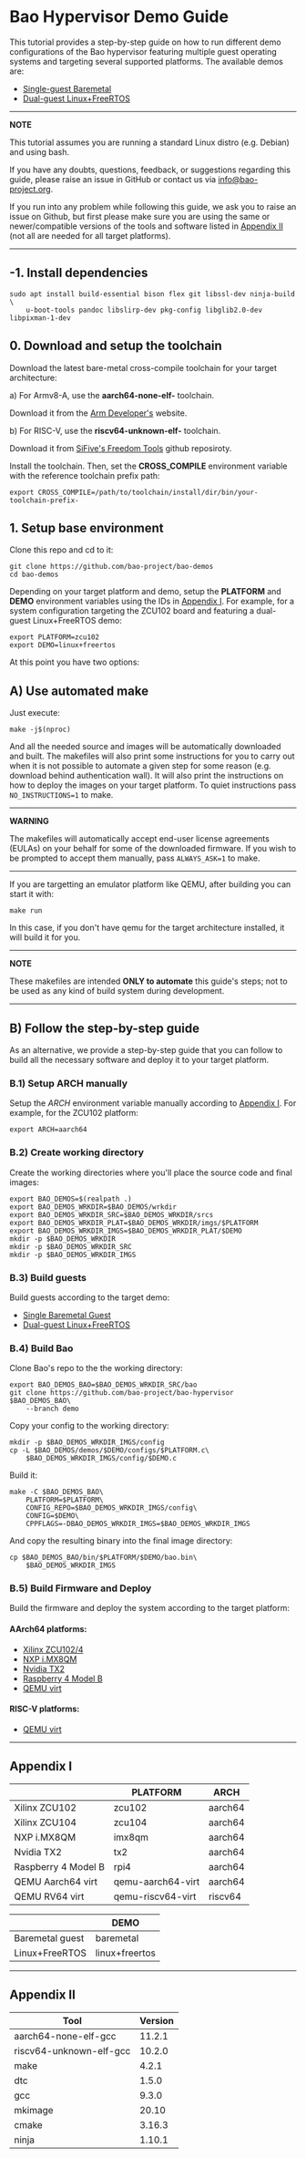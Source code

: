 # Bao Hypervisor Demo Guide

This tutorial provides a step-by-step guide on how to run different demo 
configurations of the Bao hypervisor featuring multiple guest operating 
systems and targeting several supported platforms. The available demos are:

* [Single-guest Baremetal](demos/baremetal/README.md)
* [Dual-guest Linux+FreeRTOS](demos/linux+freertos/README.md)

---

**NOTE**

This tutorial assumes you are running a standard Linux distro (e.g. 
Debian) and using bash.

If you have any doubts, questions, feedback, or suggestions regarding 
this guide, please raise an issue in GitHub or contact us via 
info@bao-project.org.

If you run into any problem while following this guide, we ask you to raise 
an issue on Github, but first please make sure you are using the same or
newer/compatible versions of the tools and software listed in 
[Appendix II](#Appendix-II) (not all are needed for all target platforms). 

---

## -1. Install dependencies

```
sudo apt install build-essential bison flex git libssl-dev ninja-build \
    u-boot-tools pandoc libslirp-dev pkg-config libglib2.0-dev libpixman-1-dev
```

## 0. Download and setup the toolchain

Download the latest bare-metal cross-compile toolchain for your target 
architecture:

a) For Armv8-A, use the **aarch64-none-elf-** toolchain.

Download it from the [Arm Developer's][arm-toolchains]  website.

b) For RISC-V, use the **riscv64-unknown-elf-** toolchain.

Download it from [SiFive's Freedom Tools][riscv-toolchains] github reposiroty.

Install the toolchain. Then, set the **CROSS_COMPILE** environment variable 
with the reference toolchain prefix path:

```
export CROSS_COMPILE=/path/to/toolchain/install/dir/bin/your-toolchain-prefix-
```

## 1. Setup base environment

Clone this repo and cd to it:

```
git clone https://github.com/bao-project/bao-demos
cd bao-demos
```

Depending on your target platform and demo, setup the **PLATFORM** and **DEMO** 
environment variables using the IDs in [Appendix I](#Appendix-I). For example, 
for a system configuration targeting the ZCU102 board and featuring a dual-guest
Linux+FreeRTOS demo:

```
export PLATFORM=zcu102
export DEMO=linux+freertos
```

At this point you have two options:

## A) Use automated make

Just execute:

```
make -j$(nproc)
```

And all the needed source and images will be automatically downloaded and built. 
The makefiles will also print some instructions for you to carry out when it is 
not possible to automate a given step for some reason (e.g. download behind 
authentication wall). It will also print the instructions on how to deploy the
images on your target platform. To quiet instructions pass `NO_INSTRUCTIONS=1` 
to make.

---

**WARNING**

The makefiles will automatically accept end-user license agreements (EULAs) on 
your behalf for some of the downloaded firmware. If you wish to be prompted 
to accept them manually, pass `ALWAYS_ASK=1` to make.

---

If you are targetting an emulator platform like QEMU, after building 
you can start it with:

```
make run
```

In this case, if you don't have qemu for the target architecture installed, 
it will build it for you.

---

**NOTE**

These makefiles are intended **ONLY to automate** this guide's steps; not to be 
used as any kind of build system during development.

---

## B) Follow the step-by-step guide

As an alternative, we provide a step-by-step guide that you can follow to build 
all the necessary software and deploy it to your target platform.

### B.1) Setup ARCH manually

Setup the *ARCH* environment variable manually according to 
[Appendix I](#Appendix-I). For example, for the ZCU102 platform:

```
export ARCH=aarch64
```

### B.2) Create working directory

Create the working directories where you'll place the source code and
final images:

```
export BAO_DEMOS=$(realpath .)
export BAO_DEMOS_WRKDIR=$BAO_DEMOS/wrkdir
export BAO_DEMOS_WRKDIR_SRC=$BAO_DEMOS_WRKDIR/srcs
export BAO_DEMOS_WRKDIR_PLAT=$BAO_DEMOS_WRKDIR/imgs/$PLATFORM
export BAO_DEMOS_WRKDIR_IMGS=$BAO_DEMOS_WRKDIR_PLAT/$DEMO
mkdir -p $BAO_DEMOS_WRKDIR
mkdir -p $BAO_DEMOS_WRKDIR_SRC
mkdir -p $BAO_DEMOS_WRKDIR_IMGS
```

### B.3) Build guests

Build guests according to the target demo:

* [Single Baremetal Guest](demos/baremetal/README.md)
* [Dual-guest Linux+FreeRTOS](demos/linux+freertos/README.md)


### B.4) Build Bao

Clone Bao's repo to the the working directory:

```
export BAO_DEMOS_BAO=$BAO_DEMOS_WRKDIR_SRC/bao
git clone https://github.com/bao-project/bao-hypervisor $BAO_DEMOS_BAO\
    --branch demo
```

Copy your config to the working directory:

```
mkdir -p $BAO_DEMOS_WRKDIR_IMGS/config
cp -L $BAO_DEMOS/demos/$DEMO/configs/$PLATFORM.c\
    $BAO_DEMOS_WRKDIR_IMGS/config/$DEMO.c
```

Build it:

```
make -C $BAO_DEMOS_BAO\
    PLATFORM=$PLATFORM\
    CONFIG_REPO=$BAO_DEMOS_WRKDIR_IMGS/config\
    CONFIG=$DEMO\
    CPPFLAGS=-DBAO_DEMOS_WRKDIR_IMGS=$BAO_DEMOS_WRKDIR_IMGS
```

And copy the resulting binary into the final image directory:

```
cp $BAO_DEMOS_BAO/bin/$PLATFORM/$DEMO/bao.bin\
    $BAO_DEMOS_WRKDIR_IMGS
```

### B.5) Build Firmware and Deploy

Build the firmware and deploy the system according to the target platform:

#### AArch64 platforms:
* [Xilinx ZCU102/4](platforms/zcu104/README.md)
* [NXP i.MX8QM](platforms/imx8qm/README.md)
* [Nvidia TX2](platforms/tx2/README.md)
* [Raspberry 4 Model B](platforms/rpi4/README.md)
* [QEMU virt](platforms/qemu-aarch64-virt/README.md)

#### RISC-V platforms:
* [QEMU virt](platforms/qemu-riscv64-virt/README.md)

---

## Appendix I

| | PLATFORM | ARCH
|--|--|--|
| Xilinx ZCU102 | zcu102 | aarch64
| Xilinx ZCU104 | zcu104 | aarch64
| NXP i.MX8QM | imx8qm | aarch64
| Nvidia TX2 | tx2 | aarch64
| Raspberry 4 Model B | rpi4 | aarch64
| QEMU Aarch64 virt | qemu-aarch64-virt | aarch64
| QEMU RV64 virt | qemu-riscv64-virt | riscv64
<!-- TODO -->
<!-- | NXP i.MX8MQ | imx8mq | -->
<!-- | Avnet Ultra96 | ultra96 | -->
<!-- | Rocket on ZynqMP | rocket-fpga | -->
<!-- | Rocket on Firesim | rocket-firesim | -->
<!-- | Hikey 960 | hikey960 | -->
<!-- | Rock 960 | rock960 | -->

| | DEMO |
|--|--|
| Baremetal guest | baremetal |
| Linux+FreeRTOS | linux+freertos |

<!-- TODO: Add Accepted Platform/Demos table -->

---

## Appendix II

| Tool                    | Version |
| ----------------------- | ------- |
| aarch64-none-elf-gcc    | 11.2.1  |
| riscv64-unknown-elf-gcc | 10.2.0  |
| make                    | 4.2.1   |
| dtc                     | 1.5.0   |
| gcc                     | 9.3.0   |
| mkimage                 | 20.10   |
| cmake                   | 3.16.3  |
| ninja                   | 1.10.1  |


<!-- Links -->

[arm-toolchains]: https://developer.arm.com/downloads/-/arm-gnu-toolchain-downloads
[riscv-toolchains]: https://github.com/sifive/freedom-tools/releases
